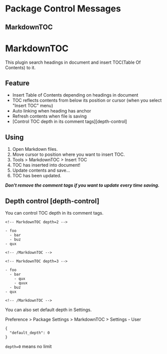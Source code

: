 Package Control Messages
========================

MarkdownTOC
-----------

  # MarkdownTOC
  
  This plugin search headings in document and insert TOC(Table Of Contents) to it.
  
  ## Feature
  
  - Insert Table of Contents depending on headings in document
  - TOC reflects contents from below its position or cursor (when you select "Insert TOC" menu)
  - Auto linking when heading has anchor
  - Refresh contents when file is saving
  - [Control TOC depth in its comment tags][depth-control]
  
  ## Using
  
  1. Open Markdown files.
  2. Move cursor to position where you want to insert TOC.
  3. Tools > MarkdownTOC > Insert TOC
  4. TOC has inserted into document!
  5. Update contents and save...
  6. TOC has been updated.
  
  ***Don't remove the comment tags if you want to update every time saving.***
  
  
  ## Depth control [depth-control]
  
  You can control TOC depth in its comment tags.
  
  ```
  <!-- MarkdownTOC depth=2 -->
  
  - foo
    - bar
    - buz
  - qux
  
  <!-- /MarkdownTOC -->
  ```
  ```
  <!-- MarkdownTOC depth=3 -->
  
  - foo
    - bar
      - qux
      - quux
    - buz
  - qux
  
  <!-- /MarkdownTOC -->
  ```
  
  You can also set default depth in Settings.
  
  Preference > Package Settings > MarkdownTOC > Settings - User
  
  ```
  {
    "default_depth": 0
  }
  ```
  
  `depth=0` means no limit
